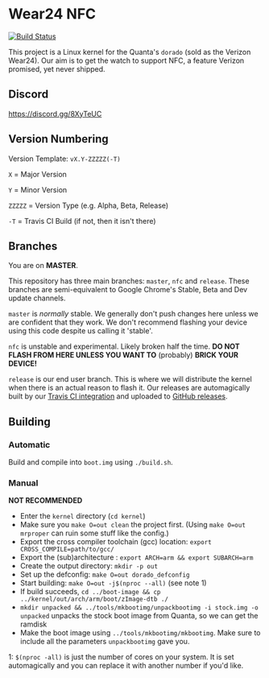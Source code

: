 # Wear24 NFC

[![Build Status](https://travis-ci.org/davwheat/Wear24-NFC-Kernel.svg?branch=master)](https://travis-ci.org/davwheat/Wear24-NFC-Kernel)

This project is a Linux kernel for the Quanta's `dorado` (sold as the Verizon Wear24). Our aim is to get the watch to support NFC, a feature Verizon promised, yet never shipped.

## Discord

https://discord.gg/8XyTeUC

## Version Numbering

Version Template: `vX.Y-ZZZZZ(-T)`

`X` = Major Version

`Y` = Minor Version

`ZZZZZ` = Version Type (e.g. Alpha, Beta, Release)

`-T` = Travis CI Build (if not, then it isn't there)

## Branches

You are on **MASTER**.

This repository has three main branches: `master`, `nfc` and `release`. These branches are semi-equivalent to Google Chrome's Stable, Beta and Dev update channels.

`master` is *normally* stable. We generally don't push changes here unless we are confident that they work. We don't recommend flashing your device using this code despite us calling it 'stable'.

`nfc` is unstable and experimental. Likely broken half the time. **DO NOT FLASH FROM HERE UNLESS YOU WANT TO** (probably) **BRICK YOUR DEVICE!**

`release` is our end user branch. This is where we will distribute the kernel when there is an actual reason to flash it. Our releases are automagically built by our [Travis CI integration](https://travis-ci.org/davwheat/Wear24-NFC-Kernel/branches) and uploaded to [GitHub releases](https://github.com/davwheat/Wear24-NFC-Kernel/releases).

## Building

### Automatic

Build and compile into `boot.img` using `./build.sh`.

### Manual

**NOT RECOMMENDED**

- Enter the `kernel` directory (`cd kernel`)
- Make sure you `make O=out clean` the project first. (Using `make O=out mrproper` can ruin some stuff like the config.)
- Export the cross compiler toolchain (gcc) location: `export CROSS_COMPILE=path/to/gcc/`
- Export the (sub)architecture : `export ARCH=arm && export SUBARCH=arm`
- Create the output directory: `mkdir -p out`
- Set up the defconfig: `make O=out dorado_defconfig`
- Start building: `make O=out -j$(nproc --all)` (see note 1)
- If build succeeds,  `cd ../boot-image && cp ../kernel/out/arch/arm/boot/zImage-dtb ./`
- `mkdir unpacked && ../tools/mkbootimg/unpackbootimg -i stock.img -o unpacked` unpacks the stock boot image from Quanta, so we can get the ramdisk
- Make the boot image using `../tools/mkbootimg/mkbootimg`. Make sure to include all the parameters `unpackbootimg` gave you.

1: `$(nproc -all)` is just the number of cores on your system. It is set automagically and you can replace it with another number if you'd like.

